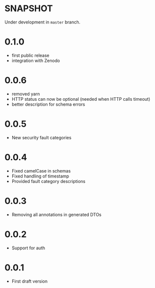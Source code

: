 # SNAPSHOT

Under development in `master` branch.

# 0.1.0

- first public release
- integration with Zenodo

# 0.0.6

- removed yarn
- HTTP status can now be optional (needed when HTTP calls timeout)
- better description for schema errors

# 0.0.5

- New security fault categories

# 0.0.4

- Fixed camelCase in schemas
- Fixed handling of timestamp
- Provided fault category descriptions

# 0.0.3
- Removing all annotations in generated DTOs

# 0.0.2
- Support for auth

# 0.0.1
- First draft version